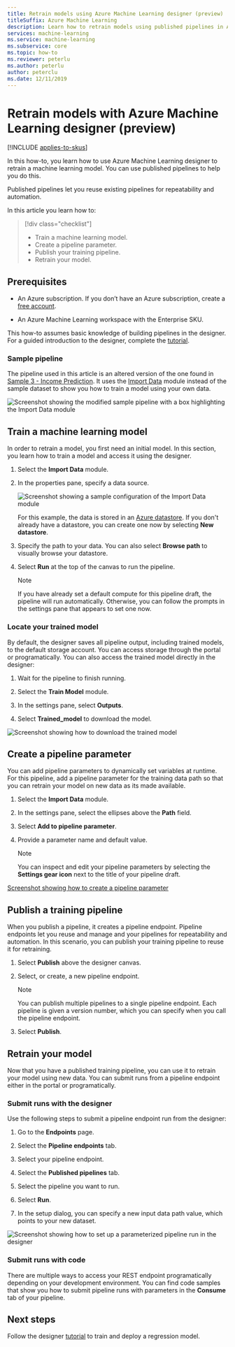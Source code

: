 ```yaml
---
title: Retrain models using Azure Machine Learning designer (preview)
titleSuffix: Azure Machine Learning
description: Learn how to retrain models using published pipelines in Azure Machine Learning designer (preview).
services: machine-learning
ms.service: machine-learning
ms.subservice: core
ms.topic: how-to
ms.reviewer: peterlu
ms.author: peterlu
author: peterclu
ms.date: 12/11/2019
---
```


# Retrain models with Azure Machine Learning designer (preview)
[!INCLUDE [applies-to-skus](../../../includes/aml-applies-to-basic-enterprise-sku.md)]

In this how-to, you learn how to use Azure Machine Learning designer to retrain a machine learning model. You can use published pipelines to help you do this. 

Published pipelines let you reuse existing pipelines for repeatability and automation.

In this article you learn how to:

> [!div class="checklist"]
> * Train a machine learning model.
> * Create a pipeline parameter.
> * Publish your training pipeline.
> * Retrain your model.

## Prerequisites

* An Azure subscription. If you don’t have an Azure subscription, create a [free account](https://aka.ms/AMLFree).

* An Azure Machine Learning workspace with the Enterprise SKU.

This how-to assumes basic knowledge of building pipelines in the designer. For a guided introduction to the designer, complete the [tutorial](tutorial-designer-automobile-price-train-score.md). 

### Sample pipeline

The pipeline used in this article is an altered version of the one found in [Sample 3 - Income Prediction](how-to-designer-sample-classification-predict-income.md). It uses the [Import Data](../algorithm-module-reference/import-data.md) module instead of the sample dataset to show you how to train a model using your own data.

![Screenshot showing the modified sample pipeline with a box highlighting the Import Data module](./media/how-to-retrain-designer/modified-sample-pipeline.png)

## Train a machine learning model

In order to retrain a model, you first need an initial model. In this section, you learn how to train a model and access it using the designer.

1. Select the **Import Data** module.
1. In the properties pane, specify a data source.

    ![Screenshot showing a sample configuration of the Import Data module](./media/how-to-retrain-designer/import-data-settings.png)

    For this example, the data is stored in an [Azure datastore](how-to-access-data.md). If you don't already have a datastore, you can create one now by selecting **New datastore**.

1. Specify the path to your data. You can also select **Browse path** to visually browse your datastore. 

1. Select **Run** at the top of the canvas to run the pipeline.
    
    > [!NOTE]
    > If you have already set a default compute for this pipeline draft, the pipeline will run automatically. Otherwise, you can follow the prompts in the settings pane that appears to set one now.

### Locate your trained model

By default, the designer saves all pipeline output, including trained models, to the default storage account. You can access storage through the portal or programatically. You can also access the trained model directly in the designer:

1. Wait for the pipeline to finish running.

1. Select the **Train Model** module.

1. In the settings pane, select **Outputs**.

1. Select **Trained_model** to download the model.

![Screenshot showing how to download the trained model](./media/how-to-retrain-designer/download-model.png)

## Create a pipeline parameter

You can add pipeline parameters to dynamically set variables at runtime. For this pipeline, add a pipeline parameter for the training data path so that you can retrain your model on new data as its made available.

1. Select the **Import Data** module.
1. In the settings pane, select the ellipses above the **Path** field.
1. Select  **Add to pipeline parameter**.
1. Provide a parameter name and default value.

    > [!NOTE]
    > You can inspect and edit your pipeline parameters by selecting the **Settings gear icon** next to the title of your pipeline draft. 

[Screenshot showing how to create a pipeline parameter](./media/how-to-retrain-designer/add-pipeline-parameter)

## Publish a training pipeline

When you publish a pipeline, it creates a pipeline endpoint. Pipeline endpoints let you reuse and manage and your pipelines for repeatability and automation. In this scenario, you can publish your training pipeline to reuse it for retraining.

1. Select **Publish** above the designer canvas.
1. Select, or create, a new pipeline endpoint.

    > [!NOTE]
    > You can publish multiple pipelines to a single pipeline endpoint. Each pipeline is given a version number, which you can specify when you call the pipeline endpoint.

1. Select **Publish**.

## Retrain your model

Now that you have a published training pipeline, you can use it to retrain your model using new data. You can submit runs from a pipeline endpoint either in the portal or programatically.

### Submit runs with the designer

Use the following steps to submit a pipeline endpoint run from the designer:

1. Go to the **Endpoints** page.

1. Select the **Pipeline endpoints** tab.

1. Select your pipeline endpoint.

1. Select the **Published pipelines** tab.

1. Select the pipeline you want to run.

1. Select **Run**.

1. In the setup dialog, you can specify a new input data path value, which points to your new dataset.

![Screenshot showing how to set up a parameterized pipeline run in the designer](./media/how-to-retrain-designer/published-pipeline-run.png)

### Submit runs with code

There are multiple ways to access your REST endpoint programatically depending on your development environment. You can find code samples that show you how to submit pipeline runs with parameters in the **Consume** tab of your pipeline.

## Next steps

Follow the designer [tutorial](tutorial-designer-automobile-price-train-score.md) to train and deploy a regression model.